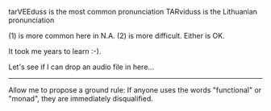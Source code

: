 tarVEEduss is the most common pronunciation
TARviduss is the Lithuanian pronunciation

(1) is more common here in N.A.  (2) is more difficult. Either is OK.

It took me years to learn :-).

Let's see if I can drop an audio file in here...

---

Allow me to propose a ground rule: If anyone uses the words "functional" or "monad", they are immediately disqualified.